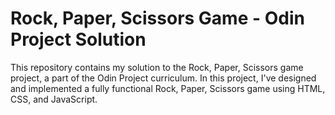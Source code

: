 # Rock, Paper, Scissors Game - Odin Project Solution
This repository contains my solution to the Rock, Paper, Scissors game project, a part of the Odin Project curriculum. In this project, I've designed and implemented a fully functional Rock, Paper, Scissors game using HTML, CSS, and JavaScript.
